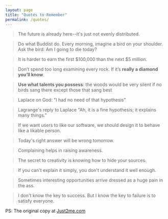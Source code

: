 ```yaml
---
layout: page
title: "Quotes to Remember"
permalink: /quotes/
---
```


> The future is already here--it's just not evenly distributed.

> Do what Buddist do. Every morning, imagine a bird on your shoulder. Ask the bird: Am I going to die today?

> It is harder to earn the first $100,000 than the next $5 million.

> Don’t spend too long examining every rock. If it’s **really a diamond you’ll know**.

> **Use what talents you possess**: the woods would be very silent if no birds sang there except those that sang best

> Laplace on God: "I had no need of that hypothesis"

> Lagrange's reply to Laplace "Ah, it is a fine hypothesis; it explains many things."

> If we want users to like our software, we should design it to behave like a likable person.

> Today's right answer will be wrong tomorrow.

> Complaining helps in raising awareness.

> The secret to creativity is knowing how to hide your sources.

> If you can't explain it simply, you don't understand it well enough.

> Sometimes interesting opportunities arrive dressed as a huge pain in the ass.

> I don't know the key to success. But I know the key to failure is to satisfy everyone.

PS: The original copy at [Just2me.com](http://just2me.com/quotes)


